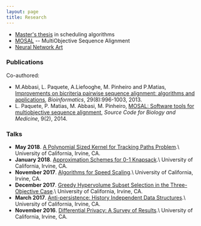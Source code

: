 ```yaml
---
layout: page
title: Research
---
```



* [Master's thesis](projects/thesis/) in scheduling algorithms
* [MOSAL](projects/mosal/) -- MultiObjective Sequence Alignment
* [Neural Network Art](projects/nnart)


### Publications

Co-authored:

* M.Abbasi, L. Paquete, A.Liefooghe, M. Pinheiro and P.Matias, [Improvements on bicriteria pairwise sequence alignment: algorithms and applications](http://dx.doi.org/10.1093/bioinformatics/btt098), _Bioinformatics_, 29(8):996-1003, 2013.
* L. Paquete, P. Matias, M. Abbasi, M. Pinheiro, [MOSAL: Software tools for multiobjective sequence alignment](http://dx.doi.org/10.1186/1751-0473-9-2), _Source Code for Biology and Medicine_, 9(2), 2014.


### Talks

* **May 2018**. [A Polynomial Sized Kernel for Tracking Paths Problem](https://www.ics.uci.edu/~theory/269/180518.html).\\
  University of California, Irvine, CA.
* **January 2018**. [Approximation Schemes for 0-1 Knapsack](https://www.ics.uci.edu/~theory/269/180126.html).\\
  University of California, Irvine, CA.
* **November 2017**. [Algorithms for Speed Scaling](https://www.ics.uci.edu/~theory/269/171201b.html).\\
  University of California, Irvine, CA.
* **December 2017**. [Greedy Hypervolume Subset Selection in the Three-Objective
Case]( https://www.ics.uci.edu/~theory/269/170428.html).\\
  University of California, Irvine, CA.
* **March 2017**. [Anti-persistence: History Independent Data Structures](https://www.ics.uci.edu/~theory/269/170310.html).\\
  University of California, Irvine, CA.
* **November 2016**. [Differential Privacy: A Survey of Results](https://www.ics.uci.edu/~theory/269/161118.html).\\
  University of California, Irvine, CA.
